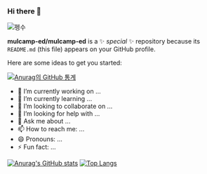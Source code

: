 ### Hi there 👋

![펭수](https://lh3.googleusercontent.com/proxy/aWH4DZGXFa8sU18Kd6Z8X5yViOvRAXZGbpXioOFh8Sc_MlKTk1pMXHdcJT-fcvqVFSzZQf1Vxp_KWVbxqR3F-Jd825f-9b4oZbE1NpLVEAS1lwaJ6v1Shqd2qAWiJEtSm7JNTCqG7ug0-QpaZG22HkMJd4WXkCnKRepcxR0rEguKjI4kXfRXqVPUedHMfFawcmr8LvpHG1FnMrYqpQSvKqs20TZzUQ-uFMMsN7MNZLP7GEfYL_npiDoAH8cYVaxdLQ6Z6anayF1YIHfAYrSeYnoY0pyVI1cBkmtTplSLh6L-KEFLeN65MP-S8v-fKX8gJMh0urtGxAPG)

**mulcamp-ed/mulcamp-ed** is a ✨ _special_ ✨ repository because its `README.md` (this file) appears on your GitHub profile.

Here are some ideas to get you started:

[![Anurag의 GitHub 통계](https://github-readme-stats.vercel.app/api?username=JungHyeonKim1)](https://github.com/anuraghazra/github-readme-stats)

- 🔭 I’m currently working on ...
- 🌱 I’m currently learning ...
- 👯 I’m looking to collaborate on ...
- 🤔 I’m looking for help with ...
- 💬 Ask me about ...
- 📫 How to reach me: ...
- 😄 Pronouns: ...
- ⚡ Fun fact: ...

[![Anurag's GitHub stats](https://github-readme-stats.vercel.app/api?username=mulcamp-ed)](https://github.com/anuraghazra/github-readme-stats)
[![Top Langs](https://github-readme-stats.vercel.app/api/top-langs/?username=mulcamp-ed)](https://github.com/anuraghazra/github-readme-stats)
